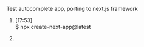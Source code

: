 Test autocomplete app, porting to next.js framework

1. [17:53]<br>
  $ npx create-next-app@latest

2.
